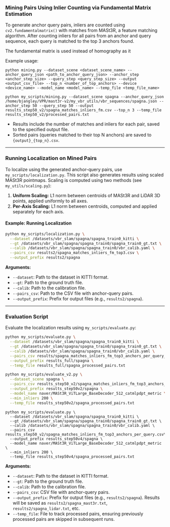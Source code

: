 
### Mining Pairs Using Inlier Counting via Fundamental Matrix Estimation

To generate anchor query pairs, inliers are counted using `cv2.fundamentalmatrix()` with matches from MASt3R, a feature matching algorithm. After counting inliers for all pairs from an anchor and query sequence, each query is matched to the top 3 anchors found.

The fundamental matrix is used instead of homography as it 


Example usage:

```
python mining.py --dataset_scene <dataset_scene_name> --anchor_query_json <path_to_anchor_query_json> --anchor_step <anchor_step_size> --query_step <query_step_size> --output <output_csv_file> --top_n <number_of_top_anchors> --device <device_name> --model_name <model_name> --temp_file <temp_file_name>
```

```
python my_scripts/mining.py --dataset_scene spagna --anchor_query_json /home/bjangley/VPR/mast3r-v2/my_vbr_utils/vbr_sequences/spagna.json --anchor_step 50 --query_step 50 --output results_step50_v2/spagna_matches_inliers_fm.csv --top_n 3 --temp_file results_step50_v2/processed_pairs.txt

```



- Results include the number of matches and inliers for each pair, saved to the specified output file.
- Sorted pairs (queries matched to their top N anchors) are saved to `{output}_{top_n}.csv`.

---

### Running Localization on Mined Pairs

To localize using the generated anchor-query pairs, use `my_scripts/localization.py`. This script also generates results using scaled MASt3R pointmaps. Scaling is computed using two methods (see `my_utils/scaling.py`):

1. **Uniform Scaling:** L1 norm between centroids of MASt3R and LiDAR 3D points, applied uniformly to all axes.
2. **Per-Axis Scaling:** L1 norm between centroids, computed and applied separately for each axis.

#### Example: Running Localization

```bash
python my_scripts/localization.py \
  --dataset /datasets/vbr_slam/spagna/spagna_train0_kitti \
  --gt /datasets/vbr_slam/spagna/spagna_train0/spagna_train0_gt.txt \
  --calib /datasets/vbr_slam/spagna/spagna_train0/vbr_calib.yaml \
  --pairs_csv results2/spagna_matches_inliers_fm_top3.csv \
  --output_prefix results2/spagna 
```

**Arguments:**
- `--dataset`: Path to the dataset in KITTI format.
- `--gt`: Path to the ground truth file.
- `--calib`: Path to the calibration file.
- `--pairs_csv`: Path to the CSV file with anchor-query pairs.
- `--output_prefix`: Prefix for output files (e.g., `results2/spagna`).

---

### Evaluation Script

Evaluate the localization results using `my_scripts/evaluate.py`:

```bash
python my_scripts/evaluate.py \
  --dataset /datasets/vbr_slam/spagna/spagna_train0_kitti \
  --gt /datasets/vbr_slam/spagna/spagna_train0/spagna_train0_gt.txt \
  --calib /datasets/vbr_slam/spagna/spagna_train0/vbr_calib.yaml \
  --pairs_csv results/spagna_matches_inliers_fm_top3_anchors_per_query_per_anchorseq.csv \
  --output_prefix results_full/spagna \
  --temp_file results_full/spagna_processed_pairs.txt
```


```bash
python my_scripts/evaluate_v2.py \
  --dataset_scene spagna \
  --pairs_csv results_step50_v2/spagna_matches_inliers_fm_top3_anchors_per_query.csv \
  --output_prefix results_step50v2/spagna \
  --model_name naver/MASt3R_ViTLarge_BaseDecoder_512_catmlpdpt_metric \
  --min_inliers 200 \
  --temp_file results_step50v2/spagna_processed_pairs.txt
```

```
python my_scripts/evaluate.py \
  --dataset /datasets/vbr_slam/spagna/spagna_train0_kitti \
  --gt /datasets/vbr_slam/spagna/spagna_train0/spagna_train0_gt.txt \
  --calib /datasets/vbr_slam/spagna/spagna_train0/vbr_calib.yaml \
  --pairs_csv results_step50_v2/spagna_matches_inliers_fm_top3_anchors_per_query.csv\
  --output_prefix results_step50v4/spagna \
  --model_name naver/MASt3R_ViTLarge_BaseDecoder_512_catmlpdpt_metric \
  --min_inliers 200 \
  --temp_file results_step50v4/spagna_processed_pairs.txt
```

**Arguments:**
- `--dataset`: Path to the dataset in KITTI format.
- `--gt`: Path to the ground truth file.
- `--calib`: Path to the calibration file.
- `--pairs_csv`: CSV file with anchor-query pairs.
- `--output_prefix`: Prefix for output files (e.g., `results2/spagna`). Results will be saved as `results2/spagna_mast3r.txt`, `results2/spagna_lidar.txt`, etc.
- `--temp_file`: File to track processed pairs, ensuring previously processed pairs are skipped in subsequent runs.
